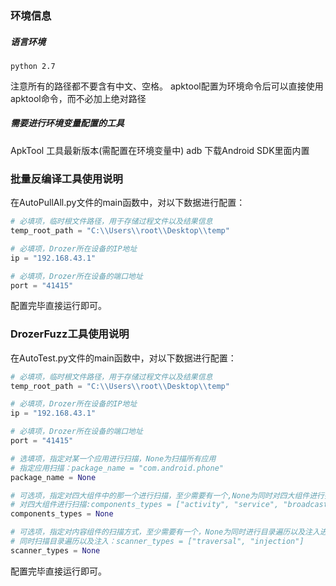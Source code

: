 ### 环境信息

##### 语言环境 
```
python 2.7
```
注意所有的路径都不要含有中文、空格。
apktool配置为环境命令后可以直接使用apktool命令，而不必加上绝对路径

##### 需要进行环境变量配置的工具

ApkTool 工具最新版本(需配置在环境变量中)
adb 下载Android SDK里面内置 

### 批量反编译工具使用说明

在AutoPullAll.py文件的main函数中，对以下数据进行配置：

``` python
# 必填项，临时根文件路径，用于存储过程文件以及结果信息
temp_root_path = "C:\\Users\\root\\Desktop\\temp"

# 必填项，Drozer所在设备的IP地址
ip = "192.168.43.1"

# 必填项，Drozer所在设备的端口地址
port = "41415"

```
配置完毕直接运行即可。


### DrozerFuzz工具使用说明

在AutoTest.py文件的main函数中，对以下数据进行配置：

``` python
# 必填项，临时根文件路径，用于存储过程文件以及结果信息
temp_root_path = "C:\\Users\\root\\Desktop\\temp"

# 必填项，Drozer所在设备的IP地址
ip = "192.168.43.1"

# 必填项，Drozer所在设备的端口地址
port = "41415"

# 选填项，指定对某一个应用进行扫描，None为扫描所有应用
# 指定应用扫描：package_name = "com.android.phone"
package_name = None

# 可选项，指定对四大组件中的那一个进行扫描，至少需要有一个,None为同时对四大组件进行扫描 
# 对四大组件进行扫描:components_types = ["activity", "service", "broadcast", "provider"]
components_types = None

# 可选项，指定对内容组件的扫描方式，至少需要有一个，None为同时进行目录遍历以及注入进行扫描
# 同时扫描目录遍历以及注入：scanner_types = ["traversal", "injection"]
scanner_types = None

```
配置完毕直接运行即可。
